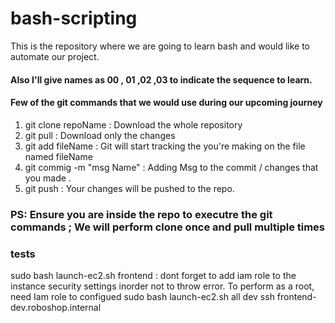 # bash-scripting

This is the repository where we are going to learn bash and would like to automate our project.

#### Also I'll give names as 00 , 01 ,02 ,03  to indicate the sequence to learn.


#### Few of the git commands that we would use during our upcoming journey 

1)  git clone repoName       :  Download the whole repository 
2)  git pull                 :  Download only the changes 
3)  git add fileName         :  Git will start tracking the you're making on the file named fileName 
4)  git commig -m "msg Name" :  Adding Msg to the commit / changes that you made .
5)  git push                 :  Your changes will be pushed to the repo.

### PS: Ensure you are inside the repo to executre the git commands  ; We will perform clone once and pull multiple times
### tests

sudo bash launch-ec2.sh frontend : dont forget to add iam role to the instance security settings inorder not to throw error. To perform as a root,
need Iam role to configued
sudo bash launch-ec2.sh all dev
ssh frontend-dev.roboshop.internal